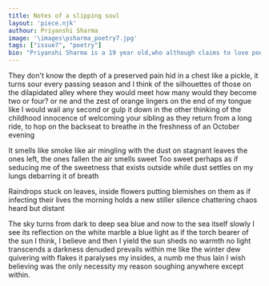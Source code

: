 ```yaml
---
title: Notes of a slipping soul
layout: 'piece.njk'
authour: Priyanshi Sharma
image: '\images\psharma_poetry7.jpg'
tags: ["issue7", "poetry"]
bio: "Priyanshi Sharma is a 19 year old,who although claims to love poetry and writing,only occasionally delves into writing them when her thoughts cannot but spill all over and encompass her mind completely. You will mostly, find her looking at abstract unachievable art while she staggers on her daily schedule or just listening to piano playlists while waiting for autumn to fall."
---
```


They don't know the depth of a preserved pain hid in a chest like a pickle, 
it turns sour every passing season 
and I think of the silhouettes of those on the dilapidated alley 
where they would meet how many would they become two or four? or ne 
and the zest of orange lingers on the end of my tongue 
like I would wail any second or gulp it down in the other 
thinking of the childhood innocence of welcoming your sibling 
as they return from a long ride, to hop on the backseat 
to breathe in the freshness of an October evening

It smells like smoke 
like air mingling with the dust on stagnant leaves 
the ones left, the ones fallen 
the air smells sweet 
Too sweet perhaps as if seducing me of the sweetness that exists outside 
while dust settles on my lungs 
debarring it of breath 

Raindrops stuck on leaves, 
inside flowers 
putting blemishes on them as if infecting their lives
the morning holds a new stiller silence 
chattering chaos heard but distant 

The sky turns from dark to deep sea blue 
and now to the sea itself 
slowly I see its reflection on the white marble 
a blue light 
as if the torch bearer of the sun 
I think, I believe and then I yield 
the sun sheds no warmth 
no light transcends a darkness denuded prevails within me 
like the winter dew quivering with flakes 
it paralyses my insides, 
a numb me thus lain 
I wish believing was the only necessity 
my reason soughing anywhere except within.